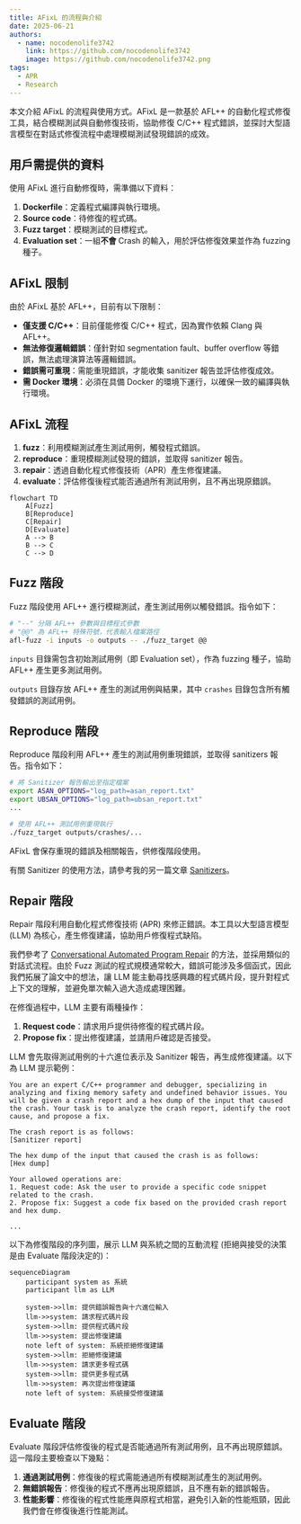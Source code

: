 ```yaml
---
title: AFixL 的流程與介紹
date: 2025-06-21
authors:
  - name: nocodenolife3742
    link: https://github.com/nocodenolife3742
    image: https://github.com/nocodenolife3742.png
tags:
  - APR
  - Research
---
```


本文介紹 AFixL 的流程與使用方式。AFixL 是一款基於 AFL++ 的自動化程式修復工具，結合模糊測試與自動修復技術，協助修復 C/C++ 程式錯誤，並探討大型語言模型在對話式修復流程中處理模糊測試發現錯誤的成效。
<!--more-->

## 用戶需提供的資料

使用 AFixL 進行自動修復時，需準備以下資料：
1. **Dockerfile**：定義程式編譯與執行環境。
2. **Source code**：待修復的程式碼。
3. **Fuzz target**：模糊測試的目標程式。
4. **Evaluation set**：一組**不會** Crash 的輸入，用於評估修復效果並作為 fuzzing 種子。

## AFixL 限制

由於 AFixL 基於 AFL++，目前有以下限制：
- **僅支援 C/C++**：目前僅能修復 C/C++ 程式，因為實作依賴 Clang 與 AFL++。
- **無法修復邏輯錯誤**：僅針對如 segmentation fault、buffer overflow 等錯誤，無法處理演算法等邏輯錯誤。
- **錯誤需可重現**：需能重現錯誤，才能收集 sanitizer 報告並評估修復成效。
- **需 Docker 環境**：必須在具備 Docker 的環境下運行，以確保一致的編譯與執行環境。

## AFixL 流程

1. **fuzz**：利用模糊測試產生測試用例，觸發程式錯誤。
2. **reproduce**：重現模糊測試發現的錯誤，並取得 sanitizer 報告。
3. **repair**：透過自動化程式修復技術（APR）產生修復建議。
4. **evaluate**：評估修復後程式能否通過所有測試用例，且不再出現原錯誤。

```mermaid
flowchart TD
    A[Fuzz]
    B[Reproduce]
    C[Repair]
    D[Evaluate]
    A --> B
    B --> C
    C --> D
```

## Fuzz 階段

Fuzz 階段使用 AFL++ 進行模糊測試，產生測試用例以觸發錯誤。指令如下：

```bash
# "--" 分隔 AFL++ 參數與目標程式參數
# "@@" 為 AFL++ 特殊符號，代表輸入檔案路徑
afl-fuzz -i inputs -o outputs -- ./fuzz_target @@
```

`inputs` 目錄需包含初始測試用例（即 Evaluation set），作為 fuzzing 種子，協助 AFL++ 產生更多測試用例。

`outputs` 目錄存放 AFL++ 產生的測試用例與結果，其中 `crashes` 目錄包含所有觸發錯誤的測試用例。

## Reproduce 階段

Reproduce 階段利用 AFL++ 產生的測試用例重現錯誤，並取得 sanitizers 報告。指令如下：

```bash
# 將 Sanitizer 報告輸出至指定檔案
export ASAN_OPTIONS="log_path=asan_report.txt"
export UBSAN_OPTIONS="log_path=ubsan_report.txt"
...

# 使用 AFL++ 測試用例重現執行
./fuzz_target outputs/crashes/...
```

AFixL 會保存重現的錯誤及相關報告，供修復階段使用。

有關 Sanitizer 的使用方法，請參考我的另一篇文章 [Sanitizers](https://nocodenolife3742.github.io/blog/sanitizers/)。

## Repair 階段

Repair 階段利用自動化程式修復技術 (APR) 來修正錯誤。本工具以大型語言模型 (LLM) 為核心，產生修復建議，協助用戶修復程式缺陷。

我們參考了 [Conversational Automated Program Repair](https://arxiv.org/abs/2301.13246) 的方法，並採用類似的對話式流程。由於 Fuzz 測試的程式規模通常較大，錯誤可能涉及多個函式，因此我們拓展了論文中的想法，讓 LLM 能主動尋找感興趣的程式碼片段，提升對程式上下文的理解，並避免單次輸入過大造成處理困難。

在修復過程中，LLM 主要有兩種操作：
1. **Request code**：請求用戶提供待修復的程式碼片段。
2. **Propose fix**：提出修復建議，並請用戶確認是否接受。

LLM 會先取得測試用例的十六進位表示及 Sanitizer 報告，再生成修復建議。以下為 LLM 提示範例：
```text
You are an expert C/C++ programmer and debugger, specializing in analyzing and fixing memory safety and undefined behavior issues. You will be given a crash report and a hex dump of the input that caused the crash. Your task is to analyze the crash report, identify the root cause, and propose a fix.

The crash report is as follows:
[Sanitizer report]

The hex dump of the input that caused the crash is as follows:
[Hex dump]

Your allowed operations are:
1. Request code: Ask the user to provide a specific code snippet related to the crash.
2. Propose fix: Suggest a code fix based on the provided crash report and hex dump.

...
```

以下為修復階段的序列圖，展示 LLM 與系統之間的互動流程 (拒絕與接受的決策是由 Evaluate 階段決定的)：

```mermaid
sequenceDiagram
    participant system as 系統
    participant llm as LLM

    system->>llm: 提供錯誤報告與十六進位輸入
    llm->>system: 請求程式碼片段
    system->>llm: 提供程式碼片段
    llm->>system: 提出修復建議
    note left of system: 系統拒絕修復建議
    system->>llm: 拒絕修復建議
    llm->>system: 請求更多程式碼
    system->>llm: 提供更多程式碼
    llm->>system: 再次提出修復建議
    note left of system: 系統接受修復建議
```

## Evaluate 階段

Evaluate 階段評估修復後的程式是否能通過所有測試用例，且不再出現原錯誤。這一階段主要檢查以下幾點：
1. **通過測試用例**：修復後的程式需能通過所有模糊測試產生的測試用例。
2. **無錯誤報告**：修復後的程式不應再出現原錯誤，且不應有新的錯誤報告。
3. **性能影響**：修復後的程式性能應與原程式相當，避免引入新的性能瓶頸，因此我們會在修復後進行性能測試。
